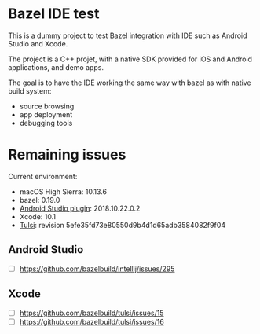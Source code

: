 # Bazel IDE test

This is a dummy project to test Bazel integration with IDE such as Android
Studio and Xcode.

The project is a C++ projet, with a native SDK provided for iOS and Android
applications, and demo apps.

The goal is to have the IDE working the same way with bazel as with native build
system:
- source browsing
- app deployment
- debugging tools

# Remaining issues

Current environment:
- macOS High Sierra: 10.13.6
- bazel: 0.19.0
- [Android Studio plugin](https://plugins.jetbrains.com/plugin/9185-bazel): 2018.10.22.0.2
- Xcode: 10.1
- [Tulsi](https://tulsi.bazel.build/): revision 5efe35fd73e80550d9b4d1d65adb3584082f9f04

## Android Studio
- [ ] https://github.com/bazelbuild/intellij/issues/295

## Xcode
- [ ] https://github.com/bazelbuild/tulsi/issues/15
- [ ] https://github.com/bazelbuild/tulsi/issues/16

